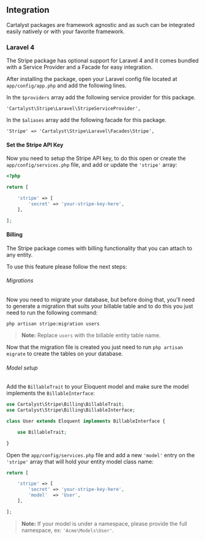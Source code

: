 ## Integration

Cartalyst packages are framework agnostic and as such can be integrated easily natively or with your favorite framework.

### Laravel 4

The Stripe package has optional support for Laravel 4 and it comes bundled with a Service Provider and a Facade for easy integration.

After installing the package, open your Laravel config file located at `app/config/app.php` and add the following lines.

In the `$providers` array add the following service provider for this package.

	'Cartalyst\Stripe\Laravel\StripeServiceProvider',

In the `$aliases` array add the following facade for this package.

	'Stripe' => 'Cartalyst\Stripe\Laravel\Facades\Stripe',

#### Set the Stripe API Key

Now you need to setup the Stripe API key, to do this open or create the `app/config/services.php` file, and add or update the `'stripe'` array:

```php
<?php

return [

	'stripe' => [
		'secret' => 'your-stripe-key-here',
	],

];
```

#### Billing

The Stripe package comes with billing functionality that you can attach to any entity.

To use this feature please follow the next steps:

###### Migrations

Now you need to migrate your database, but before doing that, you'll need to generate a migration that suits your billable table and to do this you just need to run the following command:

	php artisan stripe:migration users

> **Note:** Replace `users` with the billable entity table name.

Now that the migration file is created you just need to run `php artisan migrate` to create the tables on your database.

###### Model setup

Add the `BillableTrait` to your Eloquent model and make sure the model implements the `BillableInterface`:

```php
use Cartalyst\Stripe\Billing\BillableTrait;
use Cartalyst\Stripe\Billing\BillableInterface;

class User extends Eloquent implements BillableInterface {

	use BillableTrait;

}
```

Open the `app/config/services.php` file and add a new `'model'` entry on the `'stripe'` array that will hold your entity model class name:

```php
return [

	'stripe' => [
		'secret' => 'your-stripe-key-here',
		'model'  => 'User',
	],

];
```

> **Note:** If your model is under a namespace, please provide the full namespace, ex: `'Acme\Models\User'`.
